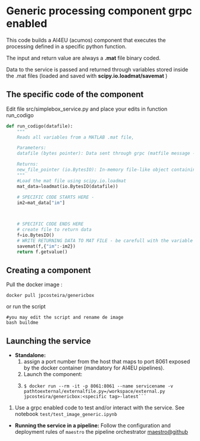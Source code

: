 # Generic processing component grpc enabled
This code builds a AI4EU (acumos) component that executes the processing defined in a specific python function.

The input and return value are always a **.mat** file binary coded. 

Data to the service is passed and returned through variables stored inside the .mat files (loaded and saved with **scipy.io.loadmat/savemat** )
## The specific code of the component
Edit file src/simplebox_service.py and place your edits in function run_codigo

```python 
def run_codigo(datafile):
    """
    Reads all variables from a MATLAB .mat file,

    Parameters:
    datafile (bytes pointer): Data sent through grpc (matfile message - data field)

    Returns:
    new_file_pointer (io.BytesIO): In-memory file-like object containing the output in a .mat file.
    """
    #Load the mat file using scipy.io.loadmat
    mat_data=loadmat(io.BytesIO(datafile))
    
    # SPECIFIC CODE STARTS HERE - 
    im2=mat_data["im"]



    # SPECIFIC CODE ENDS HERE
    # create file to return data
    f=io.BytesIO()
    # WRITE RETURNING DATA TO MAT FILE - be carefull with the variable naming
    savemat(f,{"im":-im2})
    return f.getvalue()
```

## Creating a component
Pull the docker image :
```shell
docker pull jpcosteira/genericbox
```
or run the script  
```shell
#you may edit the script and rename de image
bash buildme
```

## Launching the service
* **Standalone:** 
  1. assign a port number from the host that maps to port 8061 exposed by the docker container (mandatory for AI4EU pipelines).
  1. Launch the component: 
  1. ```shell
     $ docker run --rm -it -p 8061:8061 --name servicename -v pathtoexternal/externalfile.py=/workspace/external.py jpcosteira/genericbox:<specific tag>-latest```
 1. Use a grpc enabled code to test and/or interact with the service. See notebook ```test/test_image_generic.ipynb```

* **Running the service in a pipeline:** Follow the configuration and deployment rules of ```maestro``` the pipeline orchestrator [maestro@github](https://github.com/jpcosteira/maestro)

